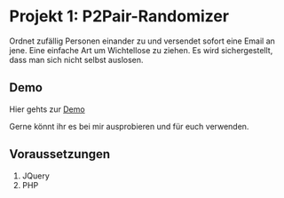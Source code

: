 # Projekt 1: P2Pair-Randomizer
Ordnet zufällig Personen einander zu und versendet sofort eine Email an jene. Eine einfache Art um Wichtellose zu ziehen. Es wird sichergestellt, dass man sich nicht selbst auslosen.

## Demo
Hier gehts zur [Demo](https://staneks.de/p/1)

Gerne könnt ihr es bei mir ausprobieren und für euch verwenden.

## Voraussetzungen

 1. JQuery
 2. PHP
